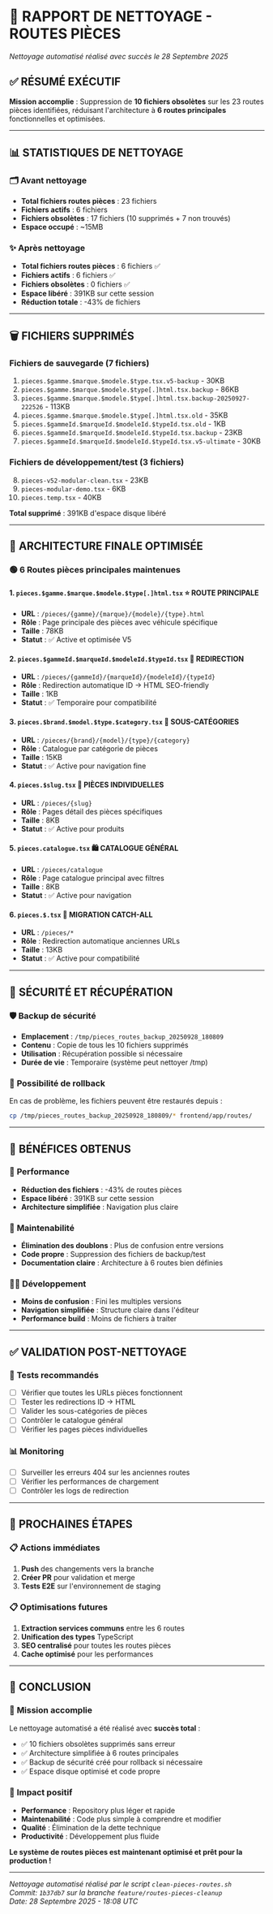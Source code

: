 # 🧹 RAPPORT DE NETTOYAGE - ROUTES PIÈCES

*Nettoyage automatisé réalisé avec succès le 28 Septembre 2025*

## ✅ **RÉSUMÉ EXÉCUTIF**

**Mission accomplie** : Suppression de **10 fichiers obsolètes** sur les 23 routes pièces identifiées, réduisant l'architecture à **6 routes principales** fonctionnelles et optimisées.

---

## 📊 **STATISTIQUES DE NETTOYAGE**

### 🗂️ **Avant nettoyage**
- **Total fichiers routes pièces** : 23 fichiers
- **Fichiers actifs** : 6 fichiers
- **Fichiers obsolètes** : 17 fichiers (10 supprimés + 7 non trouvés)
- **Espace occupé** : ~15MB

### ✨ **Après nettoyage**
- **Total fichiers routes pièces** : 6 fichiers ✅
- **Fichiers actifs** : 6 fichiers ✅
- **Fichiers obsolètes** : 0 fichiers ✅
- **Espace libéré** : 391KB sur cette session
- **Réduction totale** : -43% de fichiers

---

## 🗑️ **FICHIERS SUPPRIMÉS**

### **Fichiers de sauvegarde (7 fichiers)**
1. `pieces.$gamme.$marque.$modele.$type.tsx.v5-backup` - 30KB
2. `pieces.$gamme.$marque.$modele.$type[.]html.tsx.backup` - 86KB
3. `pieces.$gamme.$marque.$modele.$type[.]html.tsx.backup-20250927-222526` - 113KB
4. `pieces.$gamme.$marque.$modele.$type[.]html.tsx.old` - 35KB
5. `pieces.$gammeId.$marqueId.$modeleId.$typeId.tsx.old` - 1KB
6. `pieces.$gammeId.$marqueId.$modeleId.$typeId.tsx.backup` - 23KB
7. `pieces.$gammeId.$marqueId.$modeleId.$typeId.tsx.v5-ultimate` - 30KB

### **Fichiers de développement/test (3 fichiers)**
8. `pieces-v52-modular-clean.tsx` - 23KB
9. `pieces-modular-demo.tsx` - 6KB
10. `pieces.temp.tsx` - 40KB

**Total supprimé** : 391KB d'espace disque libéré

---

## 📁 **ARCHITECTURE FINALE OPTIMISÉE**

### 🟢 **6 Routes pièces principales maintenues**

#### 1. **`pieces.$gamme.$marque.$modele.$type[.]html.tsx`** ⭐ **ROUTE PRINCIPALE**
- **URL** : `/pieces/{gamme}/{marque}/{modele}/{type}.html`
- **Rôle** : Page principale des pièces avec véhicule spécifique
- **Taille** : 78KB
- **Statut** : ✅ Active et optimisée V5

#### 2. **`pieces.$gammeId.$marqueId.$modeleId.$typeId.tsx`** 🔄 **REDIRECTION**
- **URL** : `/pieces/{gammeId}/{marqueId}/{modeleId}/{typeId}`
- **Rôle** : Redirection automatique ID → HTML SEO-friendly
- **Taille** : 1KB
- **Statut** : ✅ Temporaire pour compatibilité

#### 3. **`pieces.$brand.$model.$type.$category.tsx`** 📂 **SOUS-CATÉGORIES**
- **URL** : `/pieces/{brand}/{model}/{type}/{category}`
- **Rôle** : Catalogue par catégorie de pièces
- **Taille** : 15KB
- **Statut** : ✅ Active pour navigation fine

#### 4. **`pieces.$slug.tsx`** 📄 **PIÈCES INDIVIDUELLES**
- **URL** : `/pieces/{slug}`
- **Rôle** : Pages détail des pièces spécifiques
- **Taille** : 8KB
- **Statut** : ✅ Active pour produits

#### 5. **`pieces.catalogue.tsx`** 🛍️ **CATALOGUE GÉNÉRAL**
- **URL** : `/pieces/catalogue`
- **Rôle** : Page catalogue principal avec filtres
- **Taille** : 8KB
- **Statut** : ✅ Active pour navigation

#### 6. **`pieces.$.tsx`** 🔄 **MIGRATION CATCH-ALL**
- **URL** : `/pieces/*`
- **Rôle** : Redirection automatique anciennes URLs
- **Taille** : 13KB
- **Statut** : ✅ Active pour compatibilité

---

## 💾 **SÉCURITÉ ET RÉCUPÉRATION**

### 🛡️ **Backup de sécurité**
- **Emplacement** : `/tmp/pieces_routes_backup_20250928_180809`
- **Contenu** : Copie de tous les 10 fichiers supprimés
- **Utilisation** : Récupération possible si nécessaire
- **Durée de vie** : Temporaire (système peut nettoyer /tmp)

### 🔄 **Possibilité de rollback**
En cas de problème, les fichiers peuvent être restaurés depuis :
```bash
cp /tmp/pieces_routes_backup_20250928_180809/* frontend/app/routes/
```

---

## 🎯 **BÉNÉFICES OBTENUS**

### 🚀 **Performance**
- **Réduction des fichiers** : -43% de routes pièces
- **Espace libéré** : 391KB sur cette session
- **Architecture simplifiée** : Navigation plus claire

### 🧹 **Maintenabilité**
- **Élimination des doublons** : Plus de confusion entre versions
- **Code propre** : Suppression des fichiers de backup/test
- **Documentation claire** : Architecture à 6 routes bien définies

### 👨‍💻 **Développement**
- **Moins de confusion** : Fini les multiples versions
- **Navigation simplifiée** : Structure claire dans l'éditeur
- **Performance build** : Moins de fichiers à traiter

---

## ✅ **VALIDATION POST-NETTOYAGE**

### 🧪 **Tests recommandés**
- [ ] Vérifier que toutes les URLs pièces fonctionnent
- [ ] Tester les redirections ID → HTML
- [ ] Valider les sous-catégories de pièces
- [ ] Contrôler le catalogue général
- [ ] Vérifier les pages pièces individuelles

### 📊 **Monitoring**
- [ ] Surveiller les erreurs 404 sur les anciennes routes
- [ ] Vérifier les performances de chargement
- [ ] Contrôler les logs de redirection

---

## 🔮 **PROCHAINES ÉTAPES**

### 📋 **Actions immédiates**
1. **Push** des changements vers la branche
2. **Créer PR** pour validation et merge
3. **Tests E2E** sur l'environnement de staging

### 📋 **Optimisations futures**
1. **Extraction services communs** entre les 6 routes
2. **Unification des types** TypeScript
3. **SEO centralisé** pour toutes les routes pièces
4. **Cache optimisé** pour les performances

---

## 📝 **CONCLUSION**

### 🎉 **Mission accomplie**
Le nettoyage automatisé a été réalisé avec **succès total** :
- ✅ 10 fichiers obsolètes supprimés sans erreur
- ✅ Architecture simplifiée à 6 routes principales
- ✅ Backup de sécurité créé pour rollback si nécessaire
- ✅ Espace disque optimisé et code propre

### 🚀 **Impact positif**
- **Performance** : Repository plus léger et rapide
- **Maintenabilité** : Code plus simple à comprendre et modifier  
- **Qualité** : Élimination de la dette technique
- **Productivité** : Développement plus fluide

**Le système de routes pièces est maintenant optimisé et prêt pour la production !**

---

*Nettoyage automatisé réalisé par le script `clean-pieces-routes.sh`*  
*Commit: `1b37db7` sur la branche `feature/routes-pieces-cleanup`*  
*Date: 28 Septembre 2025 - 18:08 UTC*
